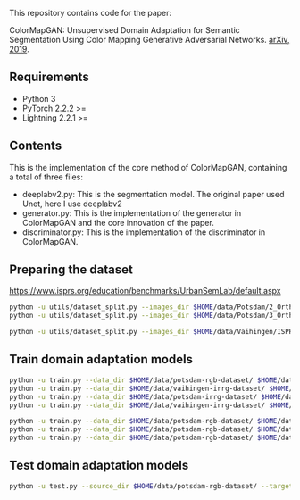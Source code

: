 This repository contains code for the paper:

ColorMapGAN: Unsupervised Domain Adaptation for Semantic Segmentation Using Color Mapping Generative Adversarial Networks. [arXiv, 2019](https://arxiv.org/pdf/1907.12859.pdf).

## Requirements

- Python 3
- PyTorch 2.2.2 >=
- Lightning 2.2.1 >=

## Contents

This is the implementation of the core method of ColorMapGAN, containing a total of three files:

+ deeplabv2.py: This is the segmentation model. The original paper used Unet, here I use deeplabv2
+ generator.py: This is the implementation of the generator in ColorMapGAN and the core innovation of the paper.
+ discriminator.py: This is the implementation of the discriminator in ColorMapGAN.


## Preparing the dataset

https://www.isprs.org/education/benchmarks/UrbanSemLab/default.aspx

```bash
python -u utils/dataset_split.py --images_dir $HOME/data/Potsdam/2_Ortho_RGB/ --labels_dir $HOME/data/Potsdam/5_Labels_all/ --output_dir $HOME/data/potsdam-rgb-dataset/ --patch_size 256 --stride 256 --scale 1.0 --seed 42 --crop
python -u utils/dataset_split.py --images_dir $HOME/data/Potsdam/3_Ortho_IRRG/ --labels_dir $HOME/data/Potsdam/5_Labels_all/ --output_dir $HOME/data/potsdam-irrg-dataset/ --patch_size 256 --stride 256 --scale 1.0 --seed 42 --crop
```

```bash
python -u utils/dataset_split.py --images_dir $HOME/data/Vaihingen/ISPRS_semantic_labeling_Vaihingen/top/ --labels_dir $HOME/data/Vaihingen/ISPRS_semantic_labeling_Vaihingen_ground_truth_COMPLETE/ --output_dir $HOME/data/vaihingen-irrg-dataset/ --patch_size 256 --stride 256 --scale 1.0 --seed 42 --crop
```

## Train domain adaptation models

```bash
python -u train.py --data_dir $HOME/data/potsdam-rgb-dataset/ $HOME/data/vaihingen-irrg-dataset/ --results_dir ./results_cyclegan/ --epochs 50 --batch_size 1 --learning_rate 0.00001 0.00001 --model cyclegan --comment "Potsdam RGB to Vaihingen IRRG"
python -u train.py --data_dir $HOME/data/vaihingen-irrg-dataset/ $HOME/data/potsdam-rgb-dataset/ --results_dir ./results_cyclegan/ --epochs 50 --batch_size 1 --learning_rate 0.00001 0.00001 --model cyclegan --comment "Vaihingen IRRG to Potsdam RGB"
python -u train.py --data_dir $HOME/data/potsdam-irrg-dataset/ $HOME/data/vaihingen-irrg-dataset/ --results_dir ./results_cyclegan/ --epochs 50 --batch_size 1 --learning_rate 0.00001 0.00001 --model cyclegan --comment "Potsdam IRRG to vaihingen IRRG"
python -u train.py --data_dir $HOME/data/vaihingen-irrg-dataset/ $HOME/data/potsdam-irrg-dataset/ --results_dir ./results_cyclegan/ --epochs 50 --batch_size 1 --learning_rate 0.00001 0.00001 --model cyclegan --comment "vaihingen IRRG to Potsdam IRRG"
```

```bash
python -u train.py --data_dir $HOME/data/potsdam-rgb-dataset/ $HOME/data/vaihingen-irrg-dataset/ --results_dir ./results_colormapgan/ --epochs 5 --batch_size 1 --learning_rate 0.0005 0.0001 --model colormapgan --comment "Potsdam RGB to Vaihingen IRRG"
python -u train.py --data_dir $HOME/data/potsdam-rgb-dataset/ $HOME/data/vaihingen-irrg-dataset/ --results_dir ./results_colormapgan/ --epochs 5 --batch_size 1 --learning_rate 0.001 0.0001 --model colormapgan --comment "Potsdam RGB to Vaihingen IRRG"
python -u train.py --data_dir $HOME/data/potsdam-rgb-dataset/ $HOME/data/vaihingen-irrg-dataset/ --results_dir ./results_colormapgan/ --epochs 5 --batch_size 1 --learning_rate 0.0001 0.00001 --model colormapgan --comment "Potsdam RGB to Vaihingen IRRG"
```

## Test domain adaptation models

```bash
python -u test.py --source_dir $HOME/data/potsdam-rgb-dataset/ --target_dir $HOME/data/vaihingen-irrg-dataset/ --output_dir ./submits/ --checkpoints_dir ./results/cyclegan-240417-202255/checkpoints/ --model epoch=4-step=158700.ckpt --enable_progress_bar
```
